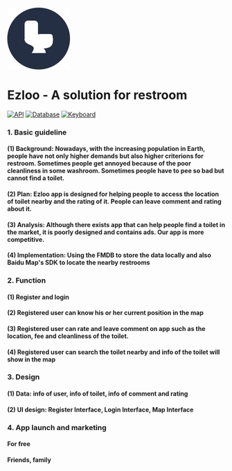 ![image](https://github.com/allenyzs/Ezloo/blob/master/UI%20design/App%20Icon.png)

Ezloo - A solution for restroom
===============================
[![API](https://img.shields.io/badge/BaiduMap-v3.3.4-ccffff.svg)](http://lbsyun.baidu.com/index.php?title=%E9%A6%96%E9%A1%B5)
[![Database](https://img.shields.io/badge/FMDB-2.6.2-0cd6b3.svg)](https://github.com/ccgus/fmdb/)
[![Keyboard](https://img.shields.io/badge/IQkeyboard-4.0.7-brightgreen.svg)](https://github.com/hackiftekhar/IQKeyboardManager)

### 1.	Basic guideline 
#### (1) Background: Nowadays, with the increasing population in Earth, people have not only higher demands but also higher criterions for restroom. Sometimes people get annoyed because of the poor cleanliness in some washroom. Sometimes people have to pee so bad but cannot find a toilet. 
#### (2) Plan: Ezloo app is designed for helping people to access the location of toilet nearby and the rating of it. People can leave comment and rating about it.
#### (3) Analysis: Although there exists app that can help people find a toilet in the market, it is poorly designed and contains ads. Our app is more competitive.  
#### (4) Implementation: Using the FMDB to store the data locally and also Baidu Map's SDK to locate the nearby restrooms

### 2.	Function

#### (1)	Register and login
#### (2)	Registered user can know his or her current position in the map
#### (3)	Registered user can rate and leave comment on app such as the location, fee and cleanliness of the toilet. 
#### (4)	Registered user can search the toilet nearby and info of the toilet will show in the map

### 3.	Design

#### (1)	Data: info of user, info of toilet, info of comment and rating
#### (2)	UI design: Register Interface, Login Interface, Map Interface

### 4.	App launch and marketing

#### For free
#### Friends, family
